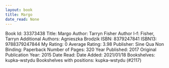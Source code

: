 ```yaml
---
layout: book
title: Margo
date_read: None
---
```


Book Id: 33373438
Title: Margo
Author: Tarryn Fisher
Author l-f: Fisher, Tarryn
Additional Authors: Agnieszka Brodzik
ISBN: 8379247841
ISBN13: 9788379247844
My Rating: 0
Average Rating: 3.98
Publisher: Sine Qua Non
Binding: Paperback
Number of Pages: 320
Year Published: 2017
Original Publication Year: 2015
Date Read: 
Date Added: 2021/01/18
Bookshelves: kupka-wstydu
Bookshelves with positions: kupka-wstydu (#2117)

